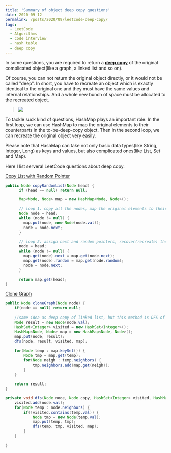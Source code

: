 ```yaml
---
title: 'Summary of object deep copy questions'
date: 2020-09-12
permalink: /posts/2020/09/leetcode-deep-copy/
tags:
  - LeetCode
  - Algorithms
  - code interview
  - hash table
  - deep copy
---
```


In some questions, you are required to return a [**deep copy**](https://en.wikipedia.org/wiki/Object_copying#Deep_copy) of the original complicated object(like a graph, a linked list and so on).

<!--more-->

Of course, you can not return the original object directly, or it would not be called "deep". 
In short, you have to recreate an object which is exactly identical to the original one and they must have the same values and internal relationships. 
And a whole new bunch of space must be allocated to the recreated object.

> ![](https://xiaoluo-whu.github.io/files/images/Deep_copy_in_progress.svg)

To tackle suck kind of questions, HashMap plays an important role. In the first loop, we can use HashMap to map the original elements to their counterparts in the to-be-deep-copy object.
Then in the second loop, we can recreate the original object very easily.

Please note that HashMap can take not only basic data types(like String, Integer, Long) as keys and values, but also complicated ones(like List, Set and Map).

Here I list serveral LeetCode questions about deep copy.

[Copy List with Random Pointer](https://leetcode.com/problems/copy-list-with-random-pointer/)
```java
public Node copyRandomList(Node head) {
      if (head == null) return null;

      Map<Node, Node> map = new HashMap<Node, Node>();

      // loop 1. copy all the nodes, map the original elements to their counterparts in the to-be-deep-copy object
      Node node = head;
      while (node != null) {
        map.put(node, new Node(node.val));
        node = node.next;
      }

      // loop 2. assign next and random pointers, recover(recreate) the original object
      node = head;
      while (node != null) {
        map.get(node).next = map.get(node.next);
        map.get(node).random = map.get(node.random);
        node = node.next;
      }

      return map.get(head);
}
```

[Clone Graph](https://leetcode.com/problems/clone-graph/)
```java
public Node cloneGraph(Node node) {
    if(node == null) return null;
    
    //same idea as deep copy of linked list, but this method is DFS of a graph.
    Node result = new Node(node.val);
    HashSet<Integer> visited = new HashSet<Integer>();
    HashMap<Node, Node> map = new HashMap<Node, Node>();
    map.put(node, result);
    dfs(node, result, visited, map);
    
    for(Node temp : map.keySet()) {
        Node tmp = map.get(temp);
        for(Node neigh : temp.neighbors) {
            tmp.neighbors.add(map.get(neigh));
        }
    }
    
    return result;
}

private void dfs(Node node, Node copy, HashSet<Integer> visited, HashMap<Node, Node> map) {
    visited.add(node.val);
    for(Node temp : node.neighbors) {
        if(!visited.contains(temp.val)) { 
            Node tmp = new Node(temp.val);
            map.put(temp, tmp);
            dfs(temp, tmp, visited, map);   
        }
    }
    
}
```